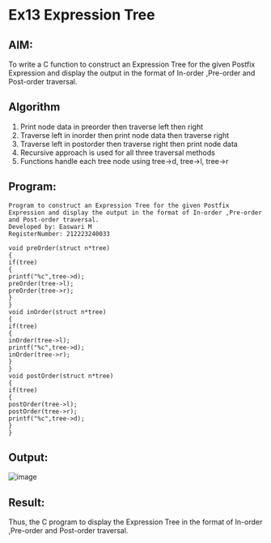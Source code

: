 # Ex13 Expression Tree

## AIM:
To write a C function to construct an Expression Tree for the given Postfix Expression and display the output in the format of In-order ,Pre-order and Post-order traversal.

## Algorithm
1. Print node data in preorder then traverse left then right
2. Traverse left in inorder then print node data then traverse right
3. Traverse left in postorder then traverse right then print node data
4. Recursive approach is used for all three traversal methods
5. Functions handle each tree node using tree->d, tree->l, tree->r
   

## Program:
```
Program to construct an Expression Tree for the given Postfix Expression and display the output in the format of In-order ,Pre-order and Post-order traversal.
Developed by: Easwari M
RegisterNumber: 212223240033 

void preOrder(struct n*tree)
{
if(tree)
{
printf("%c",tree->d);
preOrder(tree->l);
preOrder(tree->r);
}
}
void inOrder(struct n*tree)
{
if(tree)
{
inOrder(tree->l);
printf("%c",tree->d);
inOrder(tree->r);
}
}
void postOrder(struct n*tree)
{
if(tree)
{
postOrder(tree->l);
postOrder(tree->r);
printf("%c",tree->d);
}
}

```

## Output:
![image](https://github.com/user-attachments/assets/ea67a6f2-1860-4c7d-900d-f0f2c16ce010)


## Result:
Thus, the C program to display the Expression Tree in the format of In-order ,Pre-order and Post-order traversal.
